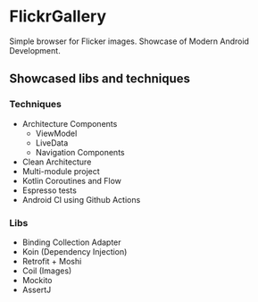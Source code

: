 # FlickrGallery

Simple browser for Flicker images. Showcase of Modern Android Development.

## Showcased libs and techniques

### Techniques

 * Architecture Components
    * ViewModel
    * LiveData
    * Navigation Components
 * Clean Architecture
 * Multi-module project
 * Kotlin Coroutines and Flow
 * Espresso tests
 * Android CI using Github Actions
 
### Libs

 * Binding Collection Adapter
 * Koin (Dependency Injection)
 * Retrofit + Moshi
 * Coil (Images)
 * Mockito
 * AssertJ